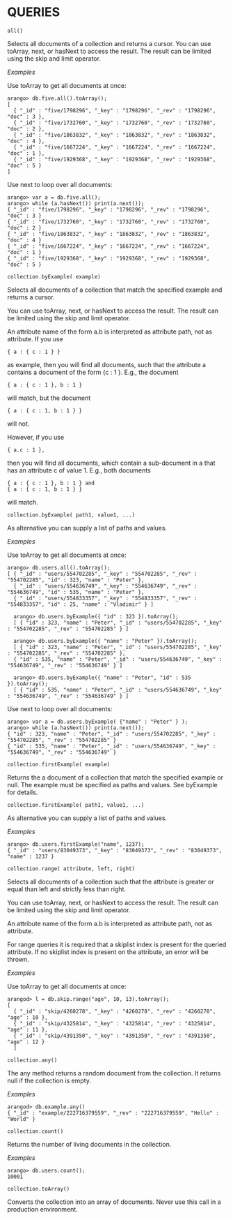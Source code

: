 <a name="queries"></a>
# QUERIES

`all()`

Selects all documents of a collection and returns a cursor. You can use toArray, next, or hasNext to access the result. The result can be limited using the skip and limit operator.

*Examples*

Use toArray to get all documents at once:

	arango> db.five.all().toArray();
	[ 
	  { "_id" : "five/1798296", "_key" : "1798296", "_rev" : "1798296", "doc" : 3 },
	  { "_id" : "five/1732760", "_key" : "1732760", "_rev" : "1732760", "doc" : 2 },
	  { "_id" : "five/1863832", "_key" : "1863832", "_rev" : "1863832", "doc" : 4 },
	  { "_id" : "five/1667224", "_key" : "1667224", "_rev" : "1667224", "doc" : 1 },
	  { "_id" : "five/1929368", "_key" : "1929368", "_rev" : "1929368", "doc" : 5 } 
	]

Use next to loop over all documents:

	arango> var a = db.five.all();
	arango> while (a.hasNext()) print(a.next());
	{ "_id" : "five/1798296", "_key" : "1798296", "_rev" : "1798296", "doc" : 3 }
	{ "_id" : "five/1732760", "_key" : "1732760", "_rev" : "1732760", "doc" : 2 }
	{ "_id" : "five/1863832", "_key" : "1863832", "_rev" : "1863832", "doc" : 4 }
	{ "_id" : "five/1667224", "_key" : "1667224", "_rev" : "1667224", "doc" : 1 }
	{ "_id" : "five/1929368", "_key" : "1929368", "_rev" : "1929368", "doc" : 5 }

`collection.byExample( example)`

Selects all documents of a collection that match the specified example and returns a cursor.

You can use toArray, next, or hasNext to access the result. The result can be limited using the skip and limit operator.

An attribute name of the form a.b is interpreted as attribute path, not as attribute. If you use

	{ a : { c : 1 } }

as example, then you will find all documents, such that the attribute a contains a document of the form {c : 1 }. E.g., the document

	{ a : { c : 1 }, b : 1 }

will match, but the document

	{ a : { c : 1, b : 1 } }

will not.

However, if you use

	{ a.c : 1 },

then you will find all documents, which contain a sub-document in a that has an attribute c of value 1. E.g., both documents

	{ a : { c : 1 }, b : 1 } and
	{ a : { c : 1, b : 1 } }

will match.

`collection.byExample( path1, value1, ...)`

As alternative you can supply a list of paths and values.

*Examples*

Use toArray to get all documents at once:

	arango> db.users.all().toArray();
	[ { "_id" : "users/554702285", "_key" : "554702285", "_rev" : "554702285", "id" : 323, "name" : "Peter" }, 
	  { "_id" : "users/554636749", "_key" : "554636749", "_rev" : "554636749", "id" : 535, "name" : "Peter" }, 
	  { "_id" : "users/554833357", "_key" : "554833357", "_rev" : "554833357", "id" : 25, "name" : "Vladimir" } ]

	  arango> db.users.byExample({ "id" : 323 }).toArray();
	  [ { "id" : 323, "name" : "Peter", "_id" : "users/554702285", "_key" : "554702285", "_rev" : "554702285" } ]

	  arango> db.users.byExample({ "name" : "Peter" }).toArray();
	  [ { "id" : 323, "name" : "Peter", "_id" : "users/554702285", "_key" : "554702285", "_rev" : "554702285" }, 
	  { "id" : 535, "name" : "Peter", "_id" : "users/554636749", "_key" : "554636749", "_rev" : "554636749" } ]

	  arango> db.users.byExample({ "name" : "Peter", "id" : 535 }).toArray();
	  [ { "id" : 535, "name" : "Peter", "_id" : "users/554636749", "_key" : "554636749", "_rev" : "554636749" } ]

Use next to loop over all documents:

	arango> var a = db.users.byExample( {"name" : "Peter" } );
	arango> while (a.hasNext()) print(a.next());
	{ "id" : 323, "name" : "Peter", "_id" : "users/554702285", "_key" : "554702285", "_rev" : "554702285" } 
	{ "id" : 535, "name" : "Peter", "_id" : "users/554636749", "_key" : "554636749", "_rev" : "554636749" }

`collection.firstExample( example)`

Returns the a document of a collection that match the specified example or null. The example must be specified as paths and values. See byExample for details.

`collection.firstExample( path1, value1, ...)`

As alternative you can supply a list of paths and values.

*Examples*

	arango> db.users.firstExample("name", 1237);
	{ "_id" : "users/83049373", "_key" : "83049373", "_rev" : "83049373", "name" : 1237 }

`collection.range( attribute, left, right)`

Selects all documents of a collection such that the attribute is greater or equal than left and strictly less than right.

You can use toArray, next, or hasNext to access the result. The result can be limited using the skip and limit operator.

An attribute name of the form a.b is interpreted as attribute path, not as attribute.

For range queries it is required that a skiplist index is present for the queried attribute. If no skiplist index is present on the attribute, an error will be thrown.

*Examples*

Use toArray to get all documents at once:

	arangod> l = db.skip.range("age", 10, 13).toArray();
	[
	  { "_id" : "skip/4260278", "_key" : "4260278", "_rev" : "4260278", "age" : 10 },
	  { "_id" : "skip/4325814", "_key" : "4325814", "_rev" : "4325814", "age" : 11 }, 
	  { "_id" : "skip/4391350", "_key" : "4391350", "_rev" : "4391350", "age" : 12 }
	  ]

`collection.any()`

The any method returns a random document from the collection. It returns null if the collection is empty.

*Examples*

	arangod> db.example.any()
	{ "_id" : "example/222716379559", "_rev" : "222716379559", "Hello" : "World" }

`collection.count()`

Returns the number of living documents in the collection.

*Examples*

	arango> db.users.count();
	10001

`collection.toArray()`

Converts the collection into an array of documents. Never use this call in a production environment.

<!--
@anchor SimpleQueryAll
@copydetails JSF_ArangoCollection_prototype_all

@CLEARPAGE
@anchor SimpleQueryByExample
@copydetails JSF_ArangoCollection_prototype_byExample

@CLEARPAGE
@anchor SimpleQueryFirstExample
@copydetails JSF_ArangoCollection_prototype_firstExample

@CLEARPAGE
@anchor SimpleQueryAny
@copydetails JSF_ArangoCollection_prototype_range

@CLEARPAGE
@anchor SimpleQueryRange
@copydetails JS_AnyQuery

@CLEARPAGE
@anchor SimpleQueryCollectionCount
@copydetails JS_CountVocbaseCol

@CLEARPAGE
@anchor SimpleQueryToArray
@copydetails JSF_ArangoCollection_prototype_toArray

@CLEARPAGE
@anchor SimpleQueryFirst
@copydetails JSF_ArangoCollection_prototype_first

@CLEARPAGE
@anchor SimpleQueryLast
@copydetails JSF_ArangoCollection_prototype_last
-->